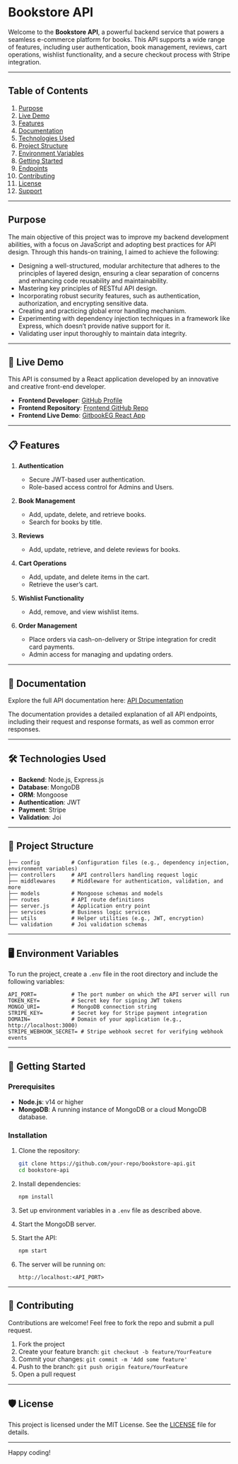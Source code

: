 # Bookstore API

Welcome to the **Bookstore API**, a powerful backend service that powers a seamless e-commerce platform for books. This API supports a wide range of features, including user authentication, book management, reviews, cart operations, wishlist functionality, and a secure checkout process with Stripe integration.

---

## Table of Contents

1. [Purpose](#purpose)
2. [Live Demo](#-live-demo)
3. [Features](#-features)
4. [Documentation](#-documentation)
5. [Technologies Used](#%EF%B8%8F-technologies-used)
6. [Project Structure](#-project-structure)
7. [Environment Variables](#%EF%B8%8F-environment-variables)
8. [Getting Started](#-getting-started)
9. [Endpoints](#-endpoints)
10. [Contributing](#-contributing)
11. [License](#%EF%B8%8F-license)
12. [Support](#-support)

---

## Purpose

The main objective of this project was to improve my backend development abilities, with a focus on JavaScript and adopting best practices for API design. Through this hands-on training, I aimed to achieve the following:



- Designing a well-structured, modular architecture that adheres to the principles of layered design, ensuring a clear separation of concerns and enhancing code reusability and maintainability.
- Mastering key principles of RESTful API design.
- Incorporating robust security features, such as authentication, authorization, and encrypting sensitive data.
- Creating and practicing global error handling mechanism.
- Experimenting with dependency injection techniques in a framework like Express, which doesn’t provide native support for it.
- Validating user input thoroughly to maintain data integrity.

---

## 🚀 Live Demo

This API is consumed by a React application developed by an innovative and creative front-end developer.

- **Frontend Developer**: [GitHub Profile](https://github.com/AbdelrahmanNasser00)
- **Frontend Repository**: [Frontend GitHub Repo](https://github.com/AbdelrahmanNasser00/Book-Store)
- **Frontend Live Demo**: [GitbookEG React App](https://gitbookeg.netlify.app/)

---

## 📋 Features

1. **Authentication**

   - Secure JWT-based user authentication.
   - Role-based access control for Admins and Users.

2. **Book Management**

   - Add, update, delete, and retrieve books.
   - Search for books by title.

3. **Reviews**

   - Add, update, retrieve, and delete reviews for books.

4. **Cart Operations**

   - Add, update, and delete items in the cart.
   - Retrieve the user’s cart.

5. **Wishlist Functionality**

   - Add, remove, and view wishlist items.

6. **Order Management**

   - Place orders via cash-on-delivery or Stripe integration for credit card payments.
   - Admin access for managing and updating orders.

---

## 🌟 Documentation

Explore the full API documentation here:
[API Documentation](http://127.0.0.1:8000/)

The documentation provides a detailed explanation of all API endpoints, including their request and response formats, as well as common error responses.

---

## 🛠️ Technologies Used

- **Backend**: Node.js, Express.js
- **Database**: MongoDB
- **ORM**: Mongoose
- **Authentication**: JWT
- **Payment**: Stripe
- **Validation**: Joi

---

## 📂 Project Structure

```
├── config          # Configuration files (e.g., dependency injection, environment variables)
├── controllers     # API controllers handling request logic
├── middlewares     # Middleware for authentication, validation, and more
├── models          # Mongoose schemas and models
├── routes          # API route definitions
├── server.js       # Application entry point
├── services        # Business logic services
├── utils           # Helper utilities (e.g., JWT, encryption)
└── validation      # Joi validation schemas
```

---

## 🖥️ Environment Variables

To run the project, create a `.env` file in the root directory and include the following variables:

```
API_PORT=           # The port number on which the API server will run
TOKEN_KEY=          # Secret key for signing JWT tokens
MONGO_URI=          # MongoDB connection string
STRIPE_KEY=         # Secret key for Stripe payment integration
DOMAIN=             # Domain of your application (e.g., http://localhost:3000)
STRIPE_WEBHOOK_SECRET= # Stripe webhook secret for verifying webhook events
```

---

## 🚀 Getting Started

### Prerequisites

- **Node.js**: v14 or higher
- **MongoDB**: A running instance of MongoDB or a cloud MongoDB database.

### Installation

1. Clone the repository:

   ```bash
   git clone https://github.com/your-repo/bookstore-api.git
   cd bookstore-api
   ```

2. Install dependencies:

   ```bash
   npm install
   ```

3. Set up environment variables in a `.env` file as described above.

4. Start the MongoDB server.

5. Start the API:

   ```bash
   npm start
   ```

6. The server will be running on:

   ```
   http://localhost:<API_PORT>
   ```

---

## 🤝 Contributing

Contributions are welcome! Feel free to fork the repo and submit a pull request.

1. Fork the project
2. Create your feature branch: `git checkout -b feature/YourFeature`
3. Commit your changes: `git commit -m 'Add some feature'`
4. Push to the branch: `git push origin feature/YourFeature`
5. Open a pull request

---

## 🛡️ License

This project is licensed under the MIT License. See the [LICENSE](LICENSE.md) file for details.

---

Happy coding!
